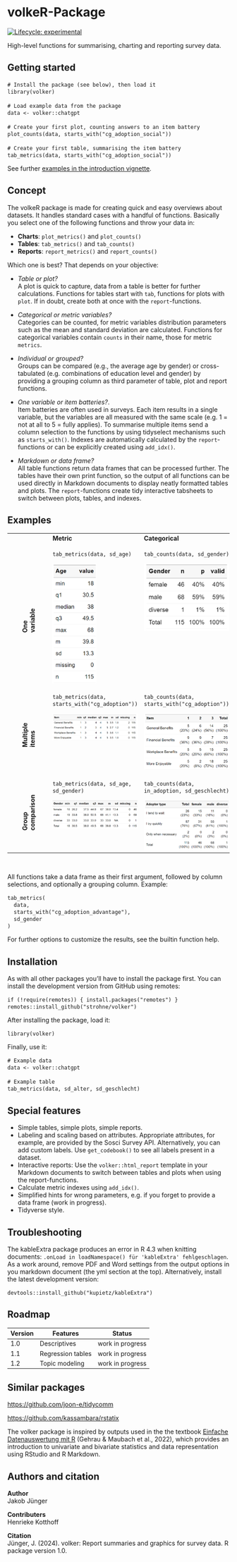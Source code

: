 
<!-- README.md is generated from README.Rmd. Please edit that file -->

# volkeR-Package

<!-- badges: start -->

[![Lifecycle:
experimental](https://img.shields.io/badge/lifecycle-experimental-orange.svg)](https://lifecycle.r-lib.org/articles/stages.html#experimental)
<!-- badges: end -->

High-level functions for summarising, charting and reporting survey
data.

## Getting started

    # Install the package (see below), then load it
    library(volker)

    # Load example data from the package
    data <- volker::chatgpt

    # Create your first plot, counting answers to an item battery
    plot_counts(data, starts_with("cg_adoption_social"))

    # Create your first table, summarising the item battery
    tab_metrics(data, starts_with("cg_adoption_social"))

See further [examples in the introduction
vignette](vignettes/introduction.Rmd).

## Concept

The volkeR package is made for creating quick and easy overviews about
datasets. It handles standard cases with a handful of functions.
Basically you select one of the following functions and throw your data
in:

- **Charts**: `plot_metrics()` and `plot_counts()`  
- **Tables**: `tab_metrics()` and `tab_counts()`  
- **Reports**: `report_metrics()` and `report_counts()`

Which one is best? That depends on your objective:

- *Table or plot?*  
  A plot is quick to capture, data from a table is better for further
  calculations. Functions for tables start with `tab`, functions for
  plots with `plot`. If in doubt, create both at once with the
  `report`-functions.

- *Categorical or metric variables?*  
  Categories can be counted, for metric variables distribution
  parameters such as the mean and standard deviation are calculated.
  Functions for categorical variables contain `counts` in their name,
  those for metric `metrics`.

- *Individual or grouped?*  
  Groups can be compared (e.g., the average age by gender) or
  cross-tabulated (e.g. combinations of education level and gender) by
  providing a grouping column as third parameter of table, plot and
  report functions.

- *One variable or item batteries?*.  
  Item batteries are often used in surveys. Each item results in a
  single variable, but the variables are all measured with the same
  scale (e.g. 1 = not at all to 5 = fully applies). To summarise
  multiple items send a column selection to the functions by using
  tidyselect mechanisms such as `starts_with()`. Indexes are
  automatically calculated by the `report`-functions or can be
  explicitly created using `add_idx()`.

- *Markdown or data frame?*  
  All table functions return data frames that can be processed further.
  The tables have their own print function, so the output of all
  functions can be used directly in Markdown documents to display neatly
  formatted tables and plots. The `report`-functions create tidy
  interactive tabsheets to switch between plots, tables, and indexes.

## Examples

<table>
<tbody>
<tr>
<td>
</td>
<td>
<strong>Metric</strong>
</td>
<td>
<strong>Categorical</strong>
</td>
</tr>
<tr>
<td>
<strong style="display: block;transform: rotate(-90deg);">One
variable</strong>
</td>
<td valign="top">

    tab_metrics(data, sd_age)

<img src="plots/english/tab_var_metrics.png" alt="Verteilungsübersicht einer metrischen Variable" title="Verteilungsübersicht" width="100">
</td>
<td valign="top">

    tab_counts(data, sd_gender)

<img src="plots/english/tab_var_counts.png" alt="Häufigkeitstabelle einer kategorialen Variable" title="Häufigkeitstabelle" width="200">
</td>
</tr>
<tr>
<td>
<strong style="display: block;transform: rotate(-90deg);">Multiple
items</strong>
</td>
<td valign="top">

    tab_metrics(data, starts_with("cg_adoption"))

<img src="plots/english/tab_item_metrics.png" alt="Verteilungsübersicht einer Itembatterie" title="Verteilungsübersicht Itembatterie" width="300">
</td>
<td valign="top">

    tab_counts(data, starts_with("cg_adoption"))

<img src="plots/english/tab_item_counts.png" alt="Häufigkeitsübersicht einer Itembatterie" title="Häufigkeitstabelle Items" width="300">
</td>
</tr>
<tr>
<td>
<strong style="display: block;transform: rotate(-90deg);">Group
comparison </strong>
</td>
<td valign="top">

    tab_metrics(data, sd_age, sd_gender)

<img src="plots/english/tab_group_metrics.png" alt="Compare metric items by group" width="300">
</td>
<td valign="top">

    tab_counts(data, in_adoption, sd_geschlecht)

<img src="plots/english/tab_group_counts.png" alt="Cross tabulate two variables" width="300">
</td>
</tr>
</tbody>
</table>

<br>

All functions take a data frame as their first argument, followed by
column selections, and optionally a grouping column. Example:

    tab_metrics(
      data,
      starts_with("cg_adoption_advantage"),
      sd_gender
    )

For further options to customize the results, see the builtin function
help.

## Installation

As with all other packages you’ll have to install the package first. You
can install the development version from GitHub using remotes:

    if (!require(remotes)) { install.packages("remotes") }
    remotes::install_github("strohne/volker")

After installing the package, load it:

    library(volker)

Finally, use it:

    # Example data
    data <- volker::chatgpt

    # Example table
    tab_metrics(data, sd_alter, sd_geschlecht)

## Special features

- Simple tables, simple plots, simple reports.  
- Labeling and scaling based on attributes. Appropriate attributes, for
  example, are provided by the Sosci Survey API. Alternatively, you can
  add custom labels. Use `get_codebook()` to see all labels present in a
  dataset.  
- Interactive reports: Use the `volker::html_report` template in your
  Markdown documents to switch between tables and plots when using the
  report-functions.  
- Calculate metric indexes using `add_idx()`.  
- Simplified hints for wrong parameters, e.g. if you forget to provide a
  data frame (work in progress).  
- Tidyverse style.

## Troubleshooting

The kableExtra package produces an error in R 4.3 when knitting
documents: `.onLoad in loadNamespace() für 'kableExtra' fehlgeschlagen`.
As a work around, remove PDF and Word settings from the output options
in you markdown document (the yml section at the top). Alternatively,
install the latest development version:

    devtools::install_github("kupietz/kableExtra")

## Roadmap

| Version | Features          | Status           |
|---------|-------------------|------------------|
| 1.0     | Descriptives      | work in progress |
| 1.1     | Regression tables | work in progress |
| 1.2     | Topic modeling    | work in progress |

## Similar packages

<https://github.com/joon-e/tidycomm>

<https://github.com/kassambara/rstatix>

The volker package is inspired by outputs used in the the textbook
[Einfache Datenauswertung mit
R](https://doi.org/10.1007/978-3-658-34285-2) (Gehrau & Maubach et al.,
2022), which provides an introduction to univariate and bivariate
statistics and data representation using RStudio and R Markdown.

## Authors and citation

**Author**  
Jakob Jünger

**Contributers**  
Henrieke Kotthoff

**Citation**  
Jünger, J. (2024). volker: Report summaries and graphics for survey
data. R package version 1.0.

